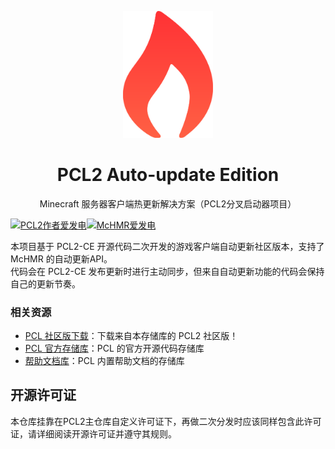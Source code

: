 <p align="center"><img width="144px" src="https://github.com/Melon-Studio/PCL2-AE/blob/main/logo.png" /></p>
<h1 align="center">PCL2 Auto-update Edition</h1>
<p align="center">Minecraft 服务器客户端热更新解决方案（PCL2分叉启动器项目）</p>

[![PCL2作者爱发电](https://img.shields.io/badge/（龙腾猫跃）赞助-爱发电-946ce6?style=flat&labelColor=444444&logoSize=auto)](https://afdian.com/@LTCat)[![McHMR爱发电](https://img.shields.io/badge/（McHMR）赞助-爱发电-946ce6?style=flat&labelColor=444444&logoSize=auto)](https://afdian.com/a/Melon_Studio)

本项目基于 PCL2-CE 开源代码二次开发的游戏客户端自动更新社区版本，支持了 McHMR 的自动更新API。<br/>
代码会在 PCL2-CE 发布更新时进行主动同步，但来自自动更新功能的代码会保持自己的更新节奏。<br/>

### 相关资源

- [PCL 社区版下载](https://github.com/PCL-Community/PCL2-CE/releases)：下载来自本存储库的 PCL2 社区版！
- [PCL 官方存储库](https://github.com/Hex-Dragon/PCL2)：PCL 的官方开源代码存储库
- [帮助文档库](https://github.com/LTCatt/PCL2Help)：PCL 内置帮助文档的存储库

## 开源许可证

本仓库挂靠在PCL2主仓库自定义许可证下，再做二次分发时应该同样包含此许可证，请详细阅读开源许可证并遵守其规则。
